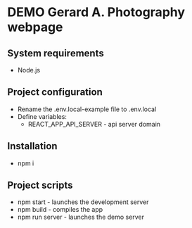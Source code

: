 # DEMO Gerard A. Photography webpage

## System requirements

- Node.js

## Project configuration

- Rename the .env.local-example file to .env.local
- Define variables:
  - REACT_APP_API_SERVER - api server domain

## Installation

- npm i

## Project scripts

- npm start - launches the development server
- npm build - compiles the app
- npm run server - launches the demo server
